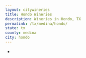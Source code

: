 ```yaml
---
layout: citywineries
title: Hondo Wineries
description: Wineries in Hondo, TX
permalink: /tx/medina/hondo/
state: tx
county: medina
city: hondo
---
```

-
